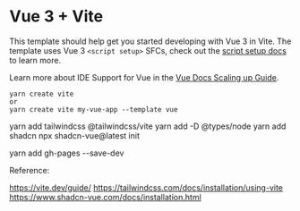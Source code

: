 # Vue 3 + Vite

This template should help get you started developing with Vue 3 in Vite. The template uses Vue 3 `<script setup>` SFCs, check out the [script setup docs](https://v3.vuejs.org/api/sfc-script-setup.html#sfc-script-setup) to learn more.

Learn more about IDE Support for Vue in the [Vue Docs Scaling up Guide](https://vuejs.org/guide/scaling-up/tooling.html#ide-support).

```
yarn create vite
or
yarn create vite my-vue-app --template vue
```

yarn add tailwindcss @tailwindcss/vite
yarn add -D @types/node
yarn add shadcn
npx shadcn-vue@latest init

yarn add gh-pages --save-dev

Reference:

https://vite.dev/guide/
https://tailwindcss.com/docs/installation/using-vite
https://www.shadcn-vue.com/docs/installation.html